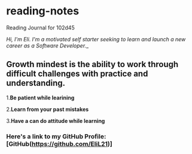 # reading-notes
Reading Journal for 102d45

*Hi, I'm Eli. I'm a motivated self starter seeking to learn and launch a new career as a Software Developer.*_
## Growth mindest is the ability to work through difficult  challenges with practice and understanding.

1.**Be patient while learining**

2.**Learn from your past mistakes**

3.**Have a can do attitude while learning**

### Here's a link to my GitHub Profile: [GitHub(https://github.com/EliL21)]
